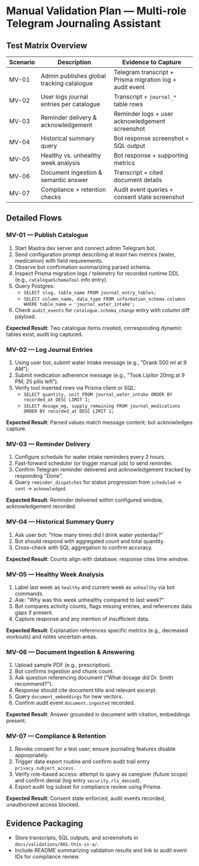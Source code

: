 # Manual Validation Plan — Multi-role Telegram Journaling Assistant

## Test Matrix Overview

| Scenario | Description                               | Evidence to Capture                                      |
| -------- | ----------------------------------------- | -------------------------------------------------------- |
| MV-01    | Admin publishes global tracking catalogue | Telegram transcript + Prisma migration log + audit event |
| MV-02    | User logs journal entries per catalogue   | Transcript + `journal_*` table rows                      |
| MV-03    | Reminder delivery & acknowledgement       | Reminder logs + user acknowledgement screenshot          |
| MV-04    | Historical summary query                  | Bot response screenshot + SQL output                     |
| MV-05    | Healthy vs. unhealthy week analysis       | Bot response + supporting metrics                        |
| MV-06    | Document ingestion & semantic answer      | Transcript + cited document details                      |
| MV-07    | Compliance + retention checks             | Audit event queries + consent state screenshot           |

## Detailed Flows

### MV-01 — Publish Catalogue

1. Start Mastra dev server and connect admin Telegram bot.
2. Send configuration prompt describing at least two metrics (water, medication) with field requirements.
3. Observe bot confirmation summarizing parsed schema.
4. Inspect Prisma migration logs / telemetry for recorded runtime DDL (e.g., `catalogueSchemaTool` info entry).
5. Query Postgres:
   - `SELECT slug, table_name FROM journal_entry_tables;`
   - `SELECT column_name, data_type FROM information_schema.columns WHERE table_name = 'journal_water_intake';`
6. Check `audit_events` for `catalogue.schema_change` entry with column diff payload.

**Expected Result**: Two catalogue items created, corresponding dynamic tables exist, audit log captured.

### MV-02 — Log Journal Entries

1. Using user bot, submit water intake message (e.g., "Drank 500 ml at 9 AM").
2. Submit medication adherence message (e.g., "Took Lipitor 20mg at 9 PM; 25 pills left").
3. Verify tool inserted rows via Prisma client or SQL:
   - `SELECT quantity, unit FROM journal_water_intake ORDER BY recorded_at DESC LIMIT 1;`
   - `SELECT dosage_mg, supply_remaining FROM journal_medications ORDER BY recorded_at DESC LIMIT 1;`

**Expected Result**: Parsed values match message content; bot acknowledges capture.

### MV-03 — Reminder Delivery

1. Configure schedule for water intake reminders every 2 hours.
2. Fast-forward scheduler (or trigger manual job) to send reminder.
3. Confirm Telegram reminder delivered and acknowledgement tracked by responding "Done".
4. Query `reminder_dispatches` for status progression from `scheduled` → `sent` → `acknowledged`.

**Expected Result**: Reminder delivered within configured window, acknowledgement recorded.

### MV-04 — Historical Summary Query

1. Ask user bot: "How many times did I drink water yesterday?"
2. Bot should respond with aggregated count and total quantity.
3. Cross-check with SQL aggregation to confirm accuracy.

**Expected Result**: Counts align with database; response cites time window.

### MV-05 — Healthy Week Analysis

1. Label last week as `healthy` and current week as `unhealthy` via bot commands.
2. Ask: "Why was this week unhealthy compared to last week?"
3. Bot compares activity counts, flags missing entries, and references data gaps if present.
4. Capture response and any mention of insufficient data.

**Expected Result**: Explanation references specific metrics (e.g., decreased workouts) and notes uncertain areas.

### MV-06 — Document Ingestion & Answering

1. Upload sample PDF (e.g., prescription).
2. Bot confirms ingestion and chunk count.
3. Ask question referencing document ("What dosage did Dr. Smith recommend?").
4. Response should cite document title and relevant excerpt.
5. Query `document_embeddings` for new vectors.
6. Confirm audit event `document.ingested` recorded.

**Expected Result**: Answer grounded in document with citation, embeddings present.

### MV-07 — Compliance & Retention

1. Revoke consent for a test user; ensure journaling features disable appropriately.
2. Trigger data export routine and confirm audit trail entry `privacy.subject_access`.
3. Verify role-based access: attempt to query as caregiver (future scope) and confirm denial (log entry `security.rls_denied`).
4. Export audit log subset for compliance review using Prisma.

**Expected Result**: Consent state enforced, audit events recorded, unauthorized access blocked.

## Evidence Packaging

- Store transcripts, SQL outputs, and screenshots in `docs/validations/001-this-is-a/`.
- Include README summarizing validation results and link to audit event IDs for compliance review.
